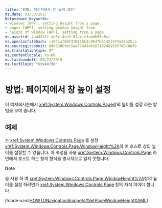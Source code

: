 ```yaml
---
title: '방법: 페이지에서 창 높이 설정'
ms.date: 03/30/2017
helpviewer_keywords:
- windows [WPF], setting height from a page
- pages [WPF], setting window height from
- height of window [WPF], setting from a page
ms.assetid: 4e4488ff-ab5c-4ee9-81a4-e1addb55c5cc
ms.openlocfilehash: c1041af88241011b51c96d7b61423344a32b25ca
ms.sourcegitcommit: 68653db98c5ea7744fd438710248935f70020dfb
ms.translationtype: MT
ms.contentlocale: ko-KR
ms.lasthandoff: 08/22/2019
ms.locfileid: "69940796"
---
```

# <a name="how-to-set-the-height-of-a-window-from-a-page"></a>방법: 페이지에서 창 높이 설정
이 예제에서는에서 <xref:System.Windows.Controls.Page>창의 높이를 설정 하는 방법을 보여 줍니다.  
  
## <a name="example"></a>예제  
 는 <xref:System.Windows.Controls.Page> 를 설정 <xref:System.Windows.Controls.Page.WindowHeight%2A>하 여 호스트 창의 높이를 설정할 수 있습니다. 이 속성을 사용 <xref:System.Windows.Controls.Page> 하면에서 호스트 하는 창의 형식을 명시적으로 알지 못합니다.  
  
> [!NOTE]
> 을 사용 하 여 <xref:System.Windows.Controls.Page.WindowHeight%2A>창의 높이를 설정 하려면가 <xref:System.Windows.Controls.Page> 창의 자식 이어야 합니다.  
  
 [!code-xaml[HOWTONavigationSnippets#SetPageWindowHeightXAML](~/samples/snippets/csharp/VS_Snippets_Wpf/HOWTONavigationSnippets/CSharp/SetWindowHeightPage.xaml#setpagewindowheightxaml)]
